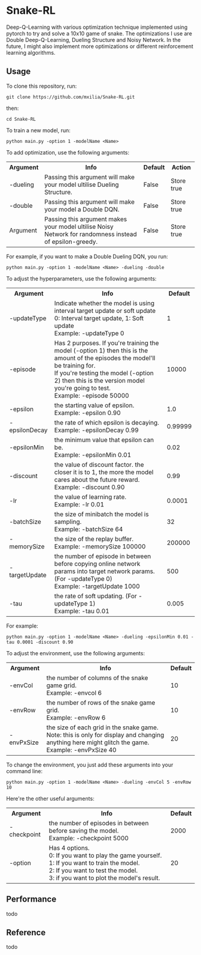 # Snake-RL
Deep-Q-Learning with various optimization technique implemented using pytorch to try and solve a 10x10 game of snake. The optimizations I use are Double Deep-Q-Learning, Dueling Structure and Noisy Network. In the future, I might also implement more optimizations or different reinforcement learning algorithms.
## Usage
To clone this repository, run:
```
git clone https://github.com/mxilia/Snake-RL.git
```
then:
```
cd Snake-RL
```
To train a new model, run:
```
python main.py -option 1 -modelName <Name>
```
To add optimization, use the following arguments:
<table>
    <tr>
        <th>Argument</th>
        <th>Info</th>
        <th>Default</th>
        <th>Action</th>
    </tr>
    <tr>
        <td>-dueling</td>
        <td>Passing this argument will make your model ultilise Dueling Structure.</td>
        <td>False</td>
        <td>Store true</td>
    </tr>
    <tr>
        <td>-double</td>
        <td>Passing this argument will make your model a Double DQN.</td>
        <td>False</td>
        <td>Store true</td>
    </tr>
    <tr>
        <td>Argument</td>
        <td>Passing this argument makes your model ultilise Noisy Network for randomness instead of epsilon-greedy.</td>
        <td>False</td>
        <td>Store true</td>
    </tr>
</table>

For example, if you want to make a Double Dueling DQN, you run:
```
python main.py -option 1 -modelName <Name> -dueling -double
```

To adjust the hyperparameters, use the following arguments:
<table>
    <tr>
        <th>Argument</th>
        <th>Info</th>
        <th>Default</th>
    </tr>
    <tr>
        <td>-updateType</td>
        <td>
            Indicate whether the model is using interval target update or soft update<br>
            0: Interval target update, 1: Soft update<br>
            Example: -updateType 0
        </td>
        <td>1</td>
    </tr>
    <tr>
        <td>-episode</td>
        <td>
            Has 2 purposes. If you're training the model (-option 1) then this is the amount of the episodes the model'll be training for.<br>
            If you're testing the model (-option 2) then this is the version model you're going to test.<br>
            Example: -episode 50000
        </td>
        <td>10000</td>
    </tr>
    <tr>
        <td>-epsilon</td>
        <td>
            the starting value of epsilon.<br>
            Example: -epsilon 0.90
        </td>
        <td>1.0</td>
    </tr>
    <tr>
        <td>-epsilonDecay</td>
        <td>
            the rate of which epsilon is decaying.<br>
            Example: -epsilonDecay 0.99
        </td>
        <td>0.99999</td>
    </tr>
    <tr>
        <td>-epsilonMin</td>
        <td>
            the minimum value that epsilon can be.<br>
            Example: -epsilonMin 0.01
        </td>
        <td>0.02</td>
    </tr>
    <tr>
        <td>-discount</td>
        <td>
            the value of discount factor. the closer it is to 1, the more the model cares about the future reward.<br>
            Example: -discount 0.90
        </td>
        <td>0.99</td>
    </tr>
    <tr>
        <td>-lr</td>
        <td>
            the value of learning rate.<br>
            Example: -lr 0.01
        </td>
        <td>0.0001</td>
    </tr>
    <tr>
        <td>-batchSize</td>
        <td>
            the size of minibatch the model is sampling.<br>
            Example: -batchSize 64
        </td>
        <td>32</td>
    </tr>
    <tr>
        <td>-memorySize</td>
        <td>
            the size of the replay buffer.<br>
            Example: -memorySize 100000
        </td>
        <td>200000</td>
    </tr>
    <tr>
        <td>-targetUpdate</td>
        <td>
            the number of episode in between before copying online network params into target network params. (For -updateType 0)<br>
            Example: -targetUpdate 1000
        </td>
        <td>500</td>
    </tr>
    <tr>
        <td>-tau</td>
        <td>
            the rate of soft updating. (For -updateType 1)<br>
            Example: -tau 0.01
        </td>
        <td>0.005</td>
    </tr>
</table>

For example:
```
python main.py -option 1 -modelName <Name> -dueling -epsilonMin 0.01 -tau 0.0001 -discount 0.90
```

To adjust the environment, use the following arguments:
<table>
    <tr>
        <th>Argument</th>
        <th>Info</th>
        <th>Default</th>
    </tr>
    <tr>
        <td>-envCol</td>
        <td>
            the number of columns of the snake game grid.<br>
            Example: -envcol 6
        </td>
        <td>10</td>
    </tr>
    <tr>
        <td>-envRow</td>
        <td>
            the number of rows of the snake game grid.<br>
            Example: -envRow 6
        </td>
        <td>10</td>
    </tr>
    <tr>
        <td>-envPxSize</td>
        <td>
            the size of each grid in the snake game.<br>
            Note: this is only for display and changing anything here might glitch the game.<br>
            Example: -envPxSize 40
        </td>
        <td>20</td>
    </tr>
</table>

To change the environment, you just add these arguments into your command line:
```
python main.py -option 1 -modelName <Name> -dueling -envCol 5 -envRow 10
```

Here're the other useful arguments:
<table>
    <tr>
        <th>Argument</th>
        <th>Info</th>
        <th>Default</th>
    </tr>
    <tr>
        <td>-checkpoint</td>
        <td>
            the number of episodes in between before saving the model.<br>
            Example: -checkpoint 5000
        </td>
        <td>2000</td>
    </tr>
    <tr>
        <td>-option</td>
        <td>
            Has 4 options.<br>
            0: If you want to play the game yourself.<br>
            1: If you want to train the model.<br>
            2: If you want to test the model.<br>
            3: if you want to plot the model's result.
        </td>
        <td>20</td>
    </tr>
</table>

## Performance
todo
## Reference
todo